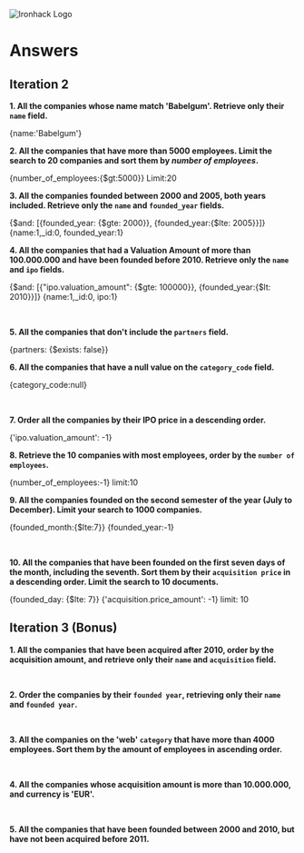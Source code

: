 ![Ironhack Logo](https://i.imgur.com/1QgrNNw.png)

# Answers

## Iteration 2

**1. All the companies whose name match 'Babelgum'. Retrieve only their `name` field.**

<!-- Your Query Goes Here -->
{name:'Babelgum'}
<br>

**2. All the companies that have more than 5000 employees. Limit the search to 20 companies and sort them by *number of employees*.**

<!-- Your Query Goes Here -->
{number_of_employees:{$gt:5000}}
Limit:20
<br>

**3. All the companies founded between 2000 and 2005, both years included. Retrieve only the `name` and `founded_year` fields.**

<!-- Your Query Goes Here -->
{$and: [{founded_year: {$gte: 2000}}, {founded_year:{$lte: 2005}}]}
{name:1,_id:0, founded_year:1}
<br>

**4. All the companies that had a Valuation Amount of more than 100.000.000 and have been founded before 2010. Retrieve only the `name` and `ipo` fields.**

<!-- Your Query Goes Here -->
{$and: [{"ipo.valuation_amount": {$gte: 100000}}, {founded_year:{$lt: 2010}}]}
{name:1,_id:0, ipo:1}

<br>

**5. All the companies that don't include the `partners` field.**

<!-- Your Query Goes Here -->
{partners: {$exists: false}}
<br>

**6. All the companies that have a null value on the `category_code` field.**

<!-- Your Query Goes Here -->
{category_code:null}

<br>

**7. Order all the companies by their IPO price in a descending order.**

<!-- Your Query Goes Here -->
{'ipo.valuation_amount': -1}
<br>

**8. Retrieve the 10 companies with most employees, order by the `number of employees`.**

<!-- Your Query Goes Here -->
{number_of_employees:-1}
limit:10
<br>

**9. All the companies founded on the second semester of the year (July to December). Limit your search to 1000 companies.**

<!-- Your Query Goes Here -->
{founded_month:{$lte:7}}
{founded_year:-1}

<br>

**10. All the companies that have been founded on the first seven days of the month, including the seventh. Sort them by their `acquisition price` in a descending order. Limit the search to 10 documents.**

<!-- Your Query Goes Here -->
 {founded_day: {$lte: 7}}
 {'acquisition.price_amount': -1}
limit: 10
<br>

## Iteration 3 (Bonus)

**1. All the companies that have been acquired after 2010, order by the acquisition amount, and retrieve only their `name` and `acquisition` field.**

<!-- Your Query Goes Here -->

<br>

**2. Order the companies by their `founded year`, retrieving only their `name` and `founded year`.**

<!-- Your Query Goes Here -->

<br>

**3. All the companies on the 'web' `category` that have more than 4000 employees. Sort them by the amount of employees in ascending order.**

<!-- Your Query Goes Here -->

<br>

**4. All the companies whose acquisition amount is more than 10.000.000, and currency is 'EUR'.**

<!-- Your Query Goes Here -->

<br>

**5. All the companies that have been founded between 2000 and 2010, but have not been acquired before 2011.**

<!-- Your Query Goes Here -->

<br>
